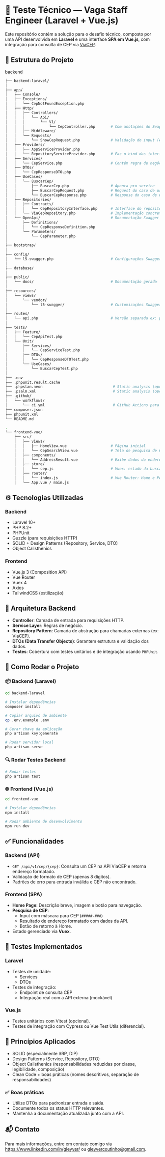 # 🚀 Teste Técnico — Vaga Staff Engineer (Laravel + Vue.js)

Este repositório contém a solução para o desafio técnico, composto por uma API desenvolvida em **Laravel** e uma interface **SPA em Vue.js**, com integração para consulta de CEP via [ViaCEP](https://viacep.com.br/).

## 📁 Estrutura do Projeto

backend
```bash
├── backend-laravel/
│
├── app/
│   ├── Console/
│   ├── Exceptions/
│   │   └── CepNotFoundException.php
│   ├── Http/
│   │   ├── Controllers/
│   │   │   └── Api/
│   │   │       └── V1/
│   │   │           └── CepController.php       # Com anotações do Swagger
│   │   ├── Middleware/
│   │   └── Requests/
│   │       └── ShowCepRequest.php              # Validação do input (ex: regex de CEP)
│   ├── Providers/
│   │   ├── AppServiceProvider.php
│   │   └── RepositoryServiceProvider.php       # Faz o bind das interfaces dos repositórios
│   ├── Services/
│   │   └── CepService.php                      # Contém regra de negócio
│   ├── DTOs/
│   │   └── CepResponseDTO.php
│   ├── UseCases/
│   │   └── BuscarCep/
│   │       ├── BuscarCep.php                   # Aponta pro service
│   │       ├── BuscarCepRequest.php            # Request do caso de uso
│   │       └── BuscarCepResponse.php           # Response do caso de uso
│   ├── Repositories/
│   │   ├── Contracts/
│   │   │   └── CepRepositoryInterface.php      # Interface do repositório
│   │   └── ViaCepRepository.php                # Implementação concreta
│   └── OpenApi/                                # Documentação Swagger
│       ├── Definitions/
│       │   └── CepResponseDefinition.php
│       └── Parameters/
│           └── CepParameter.php
│
├── bootstrap/
│
├── config/
│   └── l5-swagger.php                          # Configurações Swagger
│
├── database/
│
├── public/
│   └── docs/                                   # Documentação gerada
│
├── resources/
│   └── views/
│       └── vendor/
│           └── l5-swagger/                     # Customizações Swagger (se houver)
│
├── routes/
│   └── api.php                                 # Versão separada ex: prefixo api/v1
│
├── tests/
│   ├── Feature/
│   │   └── CepApiTest.php
│   └── Unit/
│       ├── Services/
│       │   └── CepServiceTest.php
│       ├── DTOs/
│       │   └── CepResponseDTOTest.php
│       └── UseCases/
│           └── BuscarCepTest.php
│
├── .env
├── .phpunit.result.cache
├── .phpstan.neon                                # Static analysis (opcional)
├── .psalm.xml                                   # Static analysis (opcional)
├── .github/
│   └── workflows/
│       └── ci.yml                               # GitHub Actions para rodar tests/linters
├── composer.json
├── phpunit.xml
└── README.md
```

```bash
.
└── frontend-vue/
    ├── src/
    │   ├── views/
    │   │   ├── HomeView.vue                    # Página inicial
    │   │   └── CepSearchView.vue               # Tela de pesquisa de CEP
    │   ├── components/
    │   │   └── AddressResult.vue               # Exibe dados do endereço
    │   ├── store/
    │   │   └── cep.js                          # Vuex: estado da busca de CEP
    │   ├── router/
    │   │   └── index.js                        # Vue Router: Home e Pesquisa
    │   └── App.vue / main.js
```

## ⚙️ Tecnologias Utilizadas

### Backend

- Laravel 10+
- PHP 8.2+
- PHPUnit
- Guzzle (para requisições HTTP)
- SOLID + Design Patterns (Repository, Service, DTO)
- Object Calisthenics

### Frontend

- Vue.js 3 (Composition API)
- Vue Router
- Vuex 4
- Axios
- TailwindCSS (estilização)

## 🧠 Arquitetura Backend

- **Controller**: Camada de entrada para requisições HTTP.
- **Service Layer**: Regras de negócio.
- **Repository Pattern**: Camada de abstração para chamadas externas (ex: ViaCEP).
- **DTOs (Data Transfer Objects)**: Garantem estrutura e validação dos dados.
- **Testes**: Cobertura com testes unitários e de integração usando `PHPUnit`.

## 🚀 Como Rodar o Projeto

### 📦 Backend (Laravel)

```bash
cd backend-laravel

# Instalar dependências
composer install

# Copiar arquivo de ambiente
cp .env.example .env

# Gerar chave da aplicação
php artisan key:generate

# Rodar servidor local
php artisan serve
```

### 🔍 Rodar Testes Backend

```bash
# Rodar testes 
php artisan test
```

### 🌐 Frontend (Vue.js)

```bash
cd frontend-vue

# Instalar dependências
npm install

# Rodar ambiente de desenvolvimento
npm run dev
```

## ✅ Funcionalidades

### Backend (API)

- `GET /api/v1/cep/{cep}`: Consulta um CEP na API ViaCEP e retorna endereço formatado.
- Validação de formato de CEP (apenas 8 dígitos).
- Padrões de erro para entrada inválida e CEP não encontrado.

### Frontend (SPA)

- **Home Page**: Descrição breve, imagem e botão para navegação.
- **Pesquisa de CEP**:
  - Input com máscara para CEP (`#####-###`)
  - Resultado de endereço formatado com dados da API.
  - Botão de retorno à Home.
- Estado gerenciado via **Vuex**.

## 🧪 Testes Implementados

### Laravel

- Testes de unidade:
  - Services
  - DTOs
- Testes de integração:
  - Endpoint de consulta CEP
  - Integração real com a API externa (mockável)

### Vue.js

- Testes unitários com Vitest (opcional).
- Testes de integração com Cypress ou Vue Test Utils (diferencial).

## 🧱 Princípios Aplicados

- SOLID (especialmente SRP, DIP)
- Design Patterns (Service, Repository, DTO)
- Object Calisthenics (responsabilidades reduzidas por classe, legibilidade, composição)
- Clean Code + boas práticas (nomes descritivos, separação de responsabilidades)


### ✅ Boas práticas

- Utilize DTOs para padronizar entrada e saída.
- Documente todos os status HTTP relevantes.
- Mantenha a documentação atualizada junto com a API.


## 📬 Contato

Para mais informações, entre em contato comigo via https://www.linkedin.com/in/gleyver/ ou gleyvercoutinho@gmail.com.